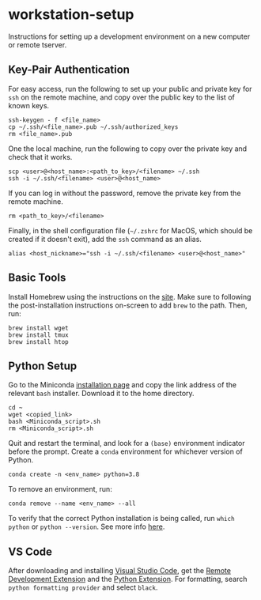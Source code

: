 # workstation-setup

Instructions for setting up a development environment on a new computer or remote tserver.

## Key-Pair Authentication

For easy access, run the following to set up your public and private key for `ssh` on the remote machine, and copy over the public key to the list of known keys.
```
ssh-keygen - f <file_name>
cp ~/.ssh/<file_name>.pub ~/.ssh/authorized_keys
rm <file_name>.pub
```
One the local machine, run the following to copy over the private key and check that it works.
```
scp <user>@<host_name>:<path_to_key>/<filename> ~/.ssh
ssh -i ~/.ssh/<filename> <user>@<host_name>
```
If you can log in without the password, remove the private key from the remote machine.
```
rm <path_to_key>/<filename>
```
Finally, in the shell configuration file (`~/.zshrc` for MacOS, which should be created if it doesn't exit), add the `ssh` command as an alias.
```
alias <host_nickname>="ssh -i ~/.ssh/<filename> <user>@<host_name>"
```

## Basic Tools

Install Homebrew using the instructions on the [site](https://brew.sh/). Make sure to following the post-installation instructions on-screen to add `brew` to the path. Then, run:
```
brew install wget
brew install tmux
brew install htop
```

## Python Setup

Go to the Miniconda [installation page](https://docs.conda.io/en/latest/miniconda.html) and copy the link address of the relevant `bash` installer. Download it to the home directory.
```
cd ~
wget <copied_link>
bash <Miniconda_script>.sh
rm <Miniconda_script>.sh
```
Quit and restart the terminal, and look for a `(base)` environment indicator before the prompt. Create a `conda` environment for whichever version of Python.
```
conda create -n <env_name> python=3.8
```
To remove an environment, run:
```
conda remove --name <env_name> --all
```
To verify that the correct Python installation is being called, run `which python` or `python --version`. See more info [here](https://docs.conda.io/projects/conda/en/latest/user-guide/tasks/manage-environments.html).

## VS Code

After downloading and installing [Visual Studio Code](https://code.visualstudio.com/download), get the [Remote Development Extension](https://marketplace.visualstudio.com/items?itemName=ms-vscode-remote.vscode-remote-extensionpack) and the [Python Extension](https://marketplace.visualstudio.com/items?itemName=ms-python.python). For formatting, search `python formatting provider` and select `black`.
